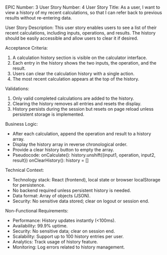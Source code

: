 EPIC Number: 3
User Story Number: 4
User Story Title: As a user, I want to view a history of my recent calculations, so that I can refer back to previous results without re-entering data.

User Story Description: This user story enables users to see a list of their recent calculations, including inputs, operations, and results. The history should be easily accessible and allow users to clear it if desired.

Acceptance Criteria:
1. A calculation history section is visible on the calculator interface.
2. Each entry in the history shows the two inputs, the operation, and the result.
3. Users can clear the calculation history with a single action.
4. The most recent calculation appears at the top of the history.

Validations:
1. Only valid completed calculations are added to the history.
2. Clearing the history removes all entries and resets the display.
3. History persists during the session but resets on page reload unless persistent storage is implemented.

Business Logic:
- After each calculation, append the operation and result to a history array.
- Display the history array in reverse chronological order.
- Provide a clear history button to empty the array.
- Pseudocode:
  onCalculate():
      history.unshift({input1, operation, input2, result})
  onClearHistory():
      history = []

Technical Context:
- Technology stack: React (frontend), local state or browser localStorage for persistence.
- No backend required unless persistent history is needed.
- Data format: Array of objects (JSON).
- Security: No sensitive data stored; clear on logout or session end.

Non-Functional Requirements:
- Performance: History updates instantly (<100ms).
- Availability: 99.9% uptime.
- Security: No sensitive data; clear on session end.
- Scalability: Support up to 100 history entries per user.
- Analytics: Track usage of history feature.
- Monitoring: Log errors related to history management.